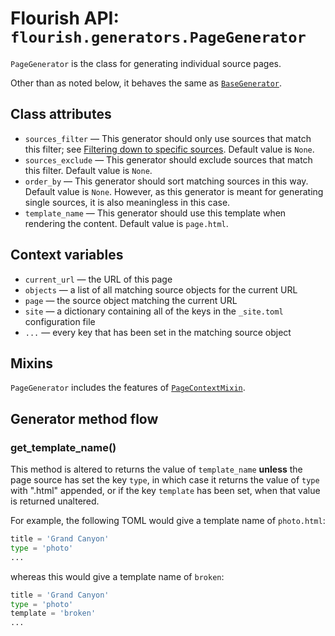 # Flourish API: `flourish.generators.PageGenerator`

`PageGenerator` is the class for generating individual source pages.

Other than as noted below, it behaves the same as
[`BaseGenerator`](/api-flourish-generators-base/).


## Class attributes

  * `sources_filter` — This generator should only use sources that match
    this filter; see
    [Filtering down to specific sources](/api-flourish/#filtering-down-to-specific-sources).
    Default value is `None`.
  * `sources_exclude` — This generator should exclude sources that match
    this filter. Default value is `None`.
  * `order_by` — This generator should sort matching sources in this way.
    Default value is `None`. However, as this generator is meant for
    generating single sources, it is also meaningless in this case.
  * `template_name` — This generator should use this template when rendering
    the content. Default value is `page.html`.

## Context variables

  * `current_url` — the URL of this page
  * `objects` — a list of all matching source objects for the current URL
  * `page` — the source object matching the current URL
  * `site` — a dictionary containing all of the keys in the `_site.toml`
    configuration file
  * `...` — every key that has been set in the matching source object

## Mixins

`PageGenerator` includes the features of
[`PageContextMixin`](/api-flourish-generators/#pagecontextmixin).

## Generator method flow

### get_template_name()

This method is altered to returns the value of `template_name` **unless** the
page source has set the key `type`, in which case it returns the value of
`type` with ".html" appended, or if the key `template` has been set, when that
value is returned unaltered.

For example, the following TOML would give a template name of `photo.html`:

```python
title = 'Grand Canyon'
type = 'photo'
...
```

whereas this would give a template name of `broken`:

```python
title = 'Grand Canyon'
type = 'photo'
template = 'broken'
...
```

